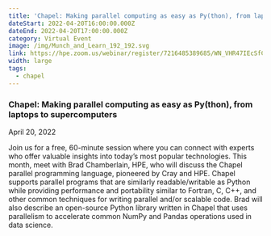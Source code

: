 ```yaml
---
title: 'Chapel: Making parallel computing as easy as Py(thon), from laptops to supercomputers'
dateStart: 2022-04-20T16:00:00.000Z
dateEnd: 2022-04-20T17:00:00.000Z
category: Virtual Event
image: /img/Munch_and_Learn_192_192.svg
link: https://hpe.zoom.us/webinar/register/7216485389685/WN_VHR47IEcSfCzVizUJX3R4w
width: large
tags:
  - chapel
---
```


### Chapel: Making parallel computing as easy as Py(thon), from laptops to supercomputers

April 20, 2022

Join us for a free, 60-minute session where you can connect with experts who offer valuable insights into today’s most popular technologies. This month, meet with Brad Chamberlain, HPE, who will discuss the Chapel parallel programming language, pioneered by Cray and HPE. Chapel supports parallel programs that are similarly readable/writable as Python while providing performance and portability similar to Fortran, C, C++, and other common techniques for writing parallel and/or scalable code. Brad will also describe an open-source Python library written in Chapel that uses parallelism to accelerate common NumPy and Pandas operations used in data science.
